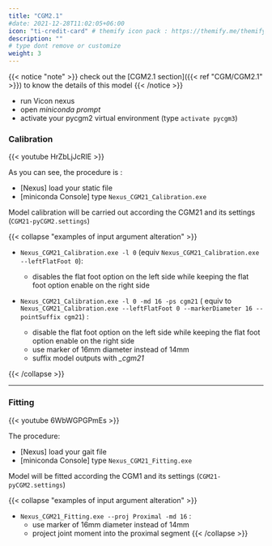 ```yaml
---
title: "CGM2.1"
#date: 2021-12-28T11:02:05+06:00
icon: "ti-credit-card" # themify icon pack : https://themify.me/themify-icons
description: ""
# type dont remove or customize
weight: 3
---
```


{{< notice "note" >}}
  check out the [CGM2.1 section]({{< ref "CGM/CGM2.1" >}}) to know the details of this model
{{< /notice >}}


* run Vicon nexus
* open  *miniconda prompt*
* activate your pycgm2 virtual environment (type  `activate pycgm3`)

### Calibration

{{< youtube HrZbLjJcRIE  >}}

As you can see, the procedure is :

* [Nexus] load your static file
* [miniconda Console] type `Nexus_CGM21_Calibration.exe`

Model calibration will be carried out according the CGM21 and its settings (`CGM21-pyCGM2.settings`)

{{< collapse "examples of input argument alteration" >}}
* `Nexus_CGM21_Calibration.exe -l 0` (equiv `Nexus_CGM21_Calibration.exe --leftFlatFoot 0`):
  * disables the flat foot option on the left side while keeping the flat foot option enable on the right side

* `Nexus_CGM21_Calibration.exe -l 0 -md 16 -ps cgm21` ( equiv to `Nexus_CGM21_Calibration.exe --leftFlatFoot 0 --markerDiameter 16 --pointSuffix cgm21`) :
  * disable the flat foot option on the left side while keeping the flat foot option enable on the right side
  * use marker of 16mm diameter instead of 14mm
  * suffix model outputs with *_cgm21*

{{< /collapse >}}

<hr>

### Fitting

{{< youtube 6WbWGPGPmEs  >}}

The procedure:

  * [Nexus] load your gait file
  * [miniconda Console] type `Nexus_CGM21_Fitting.exe`

Model will be fitted according the CGM1 and its settings (`CGM21-pyCGM2.settings`)

{{< collapse "examples of input argument alteration" >}}
* `Nexus_CGM21_Fitting.exe --proj Proximal -md 16` :
  * use marker of 16mm diameter instead of 14mm
  * project joint moment into the proximal segment
{{< /collapse >}}
